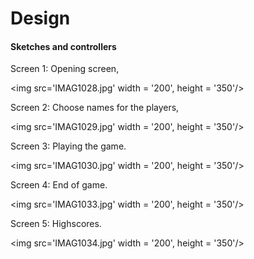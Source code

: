# Design

#### Sketches and controllers

Screen 1: Opening screen,

<img src='IMAG1028.jpg' width = '200', height = '350'/>

Screen 2: Choose names for the players,

<img src='IMAG1029.jpg' width = '200', height = '350'/>

Screen 3: Playing the game. 

<img src='IMAG1030.jpg' width = '200', height = '350'/>

Screen 4: End of game. 

<img src='IMAG1033.jpg' width = '200', height = '350'/>

Screen 5: Highscores. 

<img src='IMAG1034.jpg' width = '200', height = '350'/>

